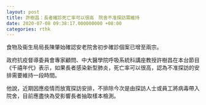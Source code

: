 ```yaml
---
layout: post
title: 許樹昌：長者確診死亡率可以很高　院舍不准探訪需維持
date: 2020-07-08 09:38:17.000000000 +08:00
categories: rthk
---
```


食物及衞生局局長陳肇始確認安老院舍初步確診個案已增至兩宗。

政府抗疫督導委員會專家顧問、中大醫學院呼吸系統科講座教授許樹昌在本台節目《千禧年代》表示，如果長者感染新型肺炎，死亡率可以很高，認為不准探訪的安排需要維持一段時間。

他說，近期因應疫情而放寬探訪安排，不排除今次是由探訪人士或員工將病毒帶入院舍，目前應盡快為受影響長者抽取樣本檢測。
